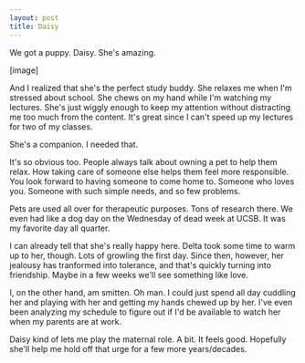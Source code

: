 ```yaml
---
layout: post
title: Daisy
---
```


We got a puppy. Daisy. She's amazing.

[image]

And I realized that she's the perfect study buddy. She relaxes me when I'm stressed about school. She chews on my hand while I'm watching my lectures. She's just wiggly enough to keep my attention without distracting me too much from the content. It's great since I can't speed up my lectures for two of my classes.

She's a companion. I needed that.

It's so obvious too. People always talk about owning a pet to help them relax. How taking care of someone else helps them feel more responsible. You look forward to having someone to come home to. Someone who loves you. Someone with such simple needs, and so few problems.

Pets are used all over for therapeutic purposes. Tons of research there. We even had like a dog day on the Wednesday of dead week at UCSB. It was my favorite day all quarter.

I can already tell that she's really happy here. Delta took some time to warm up to her, though. Lots of growling the first day. Since then, however, her jealousy has tranformed into tolerance, and that's quickly turning into friendship. Maybe in a few weeks we'll see something like love.

I, on the other hand, am smitten. Oh man. I could just spend all day cuddling her and playing with her and getting my hands chewed up by her. I've even been analyzing my schedule to figure out if I'd be available to watch her when my parents are at work.

Daisy kind of lets me play the maternal role. A bit. It feels good. Hopefully she'll help me hold off that urge for a few more years/decades.
